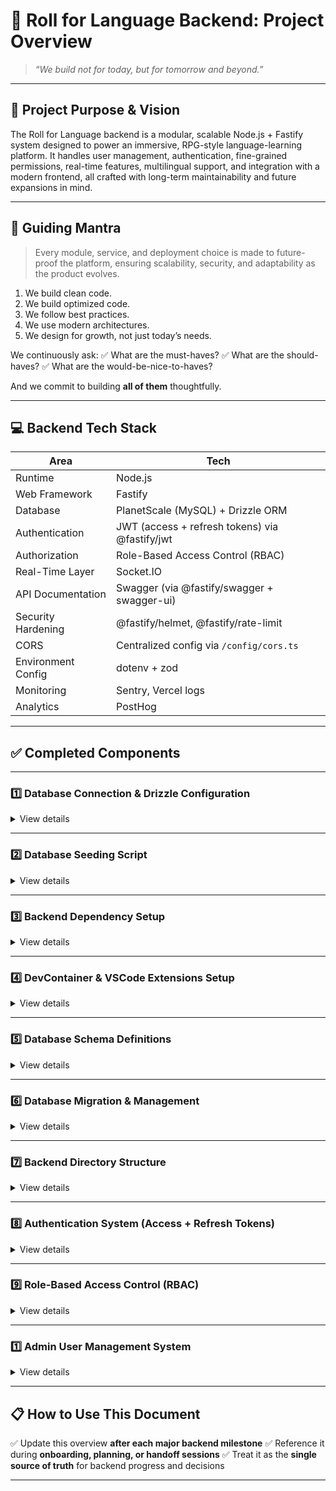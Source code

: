 # 🏰 **Roll for Language Backend: Project Overview**

> *“We build not for today, but for tomorrow and beyond.”*

---

## 🌟 **Project Purpose & Vision**

The Roll for Language backend is a modular, scalable Node.js + Fastify system designed to power an immersive, RPG-style language-learning platform.
It handles user management, authentication, fine-grained permissions, real-time features, multilingual support, and integration with a modern frontend, all crafted with long-term maintainability and future expansions in mind.

---

## 🏹 **Guiding Mantra**

> Every module, service, and deployment choice is made to future-proof the platform, ensuring scalability, security, and adaptability as the product evolves.

1. We build clean code.
2. We build optimized code.
3. We follow best practices.
4. We use modern architectures.
5. We design for growth, not just today’s needs.

We continuously ask:
✅ What are the must-haves?
✅ What are the should-haves?
✅ What are the would-be-nice-to-haves?

And we commit to building **all of them** thoughtfully.

---

## 💻 **Backend Tech Stack**

| Area               | Tech                                           |
| ------------------ | ---------------------------------------------- |
| Runtime            | Node.js                                        |
| Web Framework      | Fastify                                        |
| Database           | PlanetScale (MySQL) + Drizzle ORM              |
| Authentication     | JWT (access + refresh tokens) via @fastify/jwt |
| Authorization      | Role-Based Access Control (RBAC)               |
| Real-Time Layer    | Socket.IO                                      |
| API Documentation  | Swagger (via @fastify/swagger + swagger-ui)    |
| Security Hardening | @fastify/helmet, @fastify/rate-limit           |
| CORS               | Centralized config via `/config/cors.ts`       |
| Environment Config | dotenv + zod                                   |
| Monitoring         | Sentry, Vercel logs                            |
| Analytics          | PostHog                                        |

---

## ✅ Completed Components

---

### 1️⃣ Database Connection & Drizzle Configuration

<details>
<summary>View details</summary>

✅ `.env` integration with secure credential loading
✅ Drizzle ORM + PlanetScale CLI setup
✅ Verified database connection

Key Files:

* `/drizzle.config.ts`
* `.env`
* `/drizzle/`

Commands:

```bash
npx drizzle-kit generate
npx drizzle-kit push
```

</details>

---

### 2️⃣ Database Seeding Script

<details>
<summary>View details</summary>

✅ Initial roles: `superadmin`, `admin`, `teacher`, `student`
✅ Pre-seeded admin and superadmin users
✅ Uses internal `idGenerator` for unique IDs

Key File:

* `/src/db/seeds/seed.ts`

Command:

```bash
npx ts-node src/db/seeds/seed.ts
```

</details>

---

### 3️⃣ Backend Dependency Setup

<details>
<summary>View details</summary>

✅ Installed Fastify + plugins (`@fastify/jwt`, `@fastify/swagger`, `@fastify/helmet`, etc.)
✅ Installed dev tools (`ts-node`, `nodemon`, `eslint`, etc.)
✅ Audit-cleaned (or flagged for watch) security vulnerabilities

Key File:

* `/package.json`

Command:

```bash
npm install
npm run dev
```

</details>

---

### 4️⃣ DevContainer & VSCode Extensions Setup

<details>
<summary>View details</summary>

✅ Devcontainer configured for Node.js 20 backend
✅ Recommends essential Codespaces-compatible VSCode extensions

Key File:

* `.devcontainer/devcontainer.json`

</details>

---

### 5️⃣ Database Schema Definitions

<details>
<summary>View details</summary>

✅ Users, roles, sessions, auth providers
✅ Modular schema organization under `/src/db/schema/`
✅ Ready for future learning, RPG, and social modules

Dependencies:

* `drizzle-orm`
* `drizzle-kit`

</details>

---

### 6️⃣ Database Migration & Management

<details>
<summary>View details</summary>

✅ CLI-driven migrations
✅ PlanetScale-friendly (avoids foreign keys)
✅ Auto-generates SQL via Drizzle Kit

Commands:

```bash
npx drizzle-kit generate
npx drizzle-kit push
```

</details>

---

### 7️⃣ Backend Directory Structure

<details>
<summary>View details</summary>

✅ Modular directories:

```
/src
  ├── config/
  ├── plugins/
  ├── routes/
  ├── controllers/
  ├── services/
  ├── schemas/
  ├── db/
  ├── utils/
  └── sockets/
```

✅ Scaffolding script used to pre-create folders and placeholders

</details>

---

### 8️⃣ Authentication System (Access + Refresh Tokens)

<details>
<summary>View details</summary>

✅ Modular routes, controllers, services
✅ JWT-based access + refresh tokens
✅ Bcrypt password hashing
✅ Role-based user creation (student/admin/superadmin)
✅ Logout + global logout handling
✅ Full Swagger API documentation
✅ JWT payload returns `id`, `email`, `username`, `role`

Key Files:

* `/src/routes/auth.route.ts`
* `/src/controllers/auth.controller.ts`
* `/src/services/auth.service.ts`
* `/src/plugins/jwt.plugin.ts`

✅ Tested via:

```bash
curl -X POST http://localhost:3000/auth/signup
curl -X POST http://localhost:3000/auth/login
```

✅ Swagger UI live at:

```
http://localhost:3000/docs
```

</details>

---

### 9️⃣ Role-Based Access Control (RBAC)

<details>
<summary>View details</summary>

✅ Centralized role-permission mapping in `/src/utils/permissions.ts`
✅ Fastify request decorator: `request.hasPermission()`
✅ Supports roles: superadmin, admin, teacher, student
✅ Granular permission checks (e.g., `manage_users`, `view_reports`)
✅ Ready for expansion into ABAC (attribute-based access control)

Key Files:

* `/src/utils/permissions.ts`
* `/src/plugins/permissions.plugin.ts`

</details>

---

### 1️⃣️ Admin User Management System

<details>
<summary>View details</summary>

✅ `POST /admin/users` allows superadmins, admins, and teachers to create users within their role scope
✅ `GET /admin/users` fetches paginated, sortable, searchable user data

**Query Features Supported:**

* role & multi-role filters (`role`, `roles[]`)
* fuzzy search on username or email
* sorting (`sortBy`, `sortOrder`)
* pagination (`page`, `limit`)
* date filtering (`createdBefore`, `createdAfter`)
* inactive toggle (`includeSuspended`)
* count-only mode (`includeCountOnly`)

**Security:**

* `request.hasPermission('manage_users')` required to access
* Zod schema validation
* JWT auth enforced

Key Files:

* `/src/routes/admin.route.ts`
* `/src/controllers/admin.controller.ts`
* `/src/services/user.service.ts`
* `/src/schemas/admin.schema.ts`

</details>

---

## 📋 How to Use This Document

✅ Update this overview **after each major backend milestone**
✅ Reference it during **onboarding, planning, or handoff sessions**
✅ Treat it as the **single source of truth** for backend progress and decisions

---
